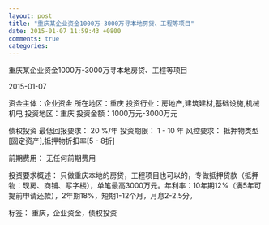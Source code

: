 ```yaml
---
layout: post
title: "重庆某企业资金1000万-3000万寻本地房贷、工程等项目"
date: 2015-01-07 11:59:43 +0800
comments: true
categories: 
---
```

重庆某企业资金1000万-3000万寻本地房贷、工程等项目



2015-01-07

资金主体：企业资金
所在地区：重庆
投资行业：房地产,建筑建材,基础设施,机械机电
投资地区：重庆
投资金额：1000万元-3000万元

债权投资
最低回报要求：
                            20 %/年
                                                                                投资期限：
                            1 - 10 年
                                                                                                                                        风控要求：
                            抵押物类型[固定资产],抵押物折扣率[5 - 8折]

前期费用：
无任何前期费用

投资要求概述：
只做重庆本地的房贷，工程项目也可以的，专做抵押贷款（抵押物：现房、商铺、写字楼），单笔最高3000万元。年利率：10年期12%（满5年可提前申请还款），2年期18%，短期1-12个月，月息2-2.5分。

标签：
重庆，企业资金，债权投资

